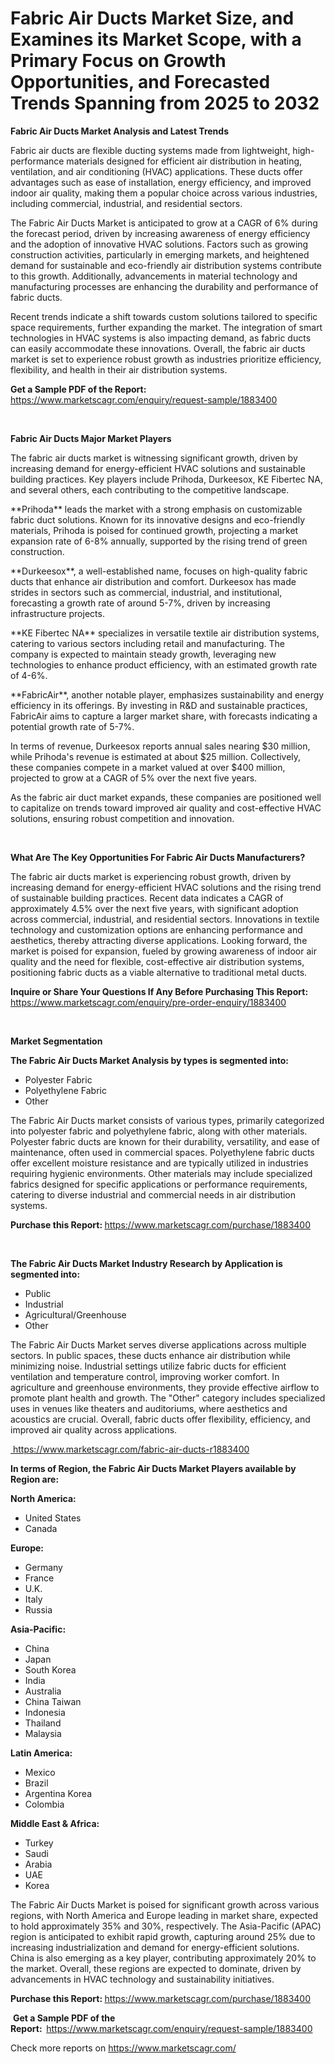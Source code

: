 <p><h1>Fabric Air Ducts Market Size, and Examines its Market Scope, with a Primary Focus on Growth Opportunities, and Forecasted Trends Spanning from 2025 to 2032</h1></p><p><strong>Fabric Air Ducts Market Analysis and Latest Trends</strong></p>
<p><p>Fabric air ducts are flexible ducting systems made from lightweight, high-performance materials designed for efficient air distribution in heating, ventilation, and air conditioning (HVAC) applications. These ducts offer advantages such as ease of installation, energy efficiency, and improved indoor air quality, making them a popular choice across various industries, including commercial, industrial, and residential sectors.</p><p>The Fabric Air Ducts Market is anticipated to grow at a CAGR of 6% during the forecast period, driven by increasing awareness of energy efficiency and the adoption of innovative HVAC solutions. Factors such as growing construction activities, particularly in emerging markets, and heightened demand for sustainable and eco-friendly air distribution systems contribute to this growth. Additionally, advancements in material technology and manufacturing processes are enhancing the durability and performance of fabric ducts.</p><p>Recent trends indicate a shift towards custom solutions tailored to specific space requirements, further expanding the market. The integration of smart technologies in HVAC systems is also impacting demand, as fabric ducts can easily accommodate these innovations. Overall, the fabric air ducts market is set to experience robust growth as industries prioritize efficiency, flexibility, and health in their air distribution systems.</p></p>
<p><strong>Get a Sample PDF of the Report:&nbsp;</strong> <a href="https://www.marketscagr.com/enquiry/request-sample/1883400?utm_campaign=2468&utm_medium=2&utm_source=Github&utm_content=ia&utm_term=02042025&utm_id=fabric-air-ducts">https://www.marketscagr.com/enquiry/request-sample/1883400</a></p>
<p>&nbsp;</p>
<p><strong>Fabric Air Ducts Major Market Players</strong></p>
<p><p>The fabric air ducts market is witnessing significant growth, driven by increasing demand for energy-efficient HVAC solutions and sustainable building practices. Key players include Prihoda, Durkeesox, KE Fibertec NA, and several others, each contributing to the competitive landscape.</p><p>**Prihoda** leads the market with a strong emphasis on customizable fabric duct solutions. Known for its innovative designs and eco-friendly materials, Prihoda is poised for continued growth, projecting a market expansion rate of 6-8% annually, supported by the rising trend of green construction.</p><p>**Durkeesox**, a well-established name, focuses on high-quality fabric ducts that enhance air distribution and comfort. Durkeesox has made strides in sectors such as commercial, industrial, and institutional, forecasting a growth rate of around 5-7%, driven by increasing infrastructure projects.</p><p>**KE Fibertec NA** specializes in versatile textile air distribution systems, catering to various sectors including retail and manufacturing. The company is expected to maintain steady growth, leveraging new technologies to enhance product efficiency, with an estimated growth rate of 4-6%.</p><p>**FabricAir**, another notable player, emphasizes sustainability and energy efficiency in its offerings. By investing in R&D and sustainable practices, FabricAir aims to capture a larger market share, with forecasts indicating a potential growth rate of 5-7%.</p><p>In terms of revenue, Durkeesox reports annual sales nearing $30 million, while Prihoda's revenue is estimated at about $25 million. Collectively, these companies compete in a market valued at over $400 million, projected to grow at a CAGR of 5% over the next five years.</p><p>As the fabric air duct market expands, these companies are positioned well to capitalize on trends toward improved air quality and cost-effective HVAC solutions, ensuring robust competition and innovation.</p></p>
<p>&nbsp;</p>
<p><strong>What Are The Key Opportunities For Fabric Air Ducts Manufacturers?</strong></p>
<p><p>The fabric air ducts market is experiencing robust growth, driven by increasing demand for energy-efficient HVAC solutions and the rising trend of sustainable building practices. Recent data indicates a CAGR of approximately 4.5% over the next five years, with significant adoption across commercial, industrial, and residential sectors. Innovations in textile technology and customization options are enhancing performance and aesthetics, thereby attracting diverse applications. Looking forward, the market is poised for expansion, fueled by growing awareness of indoor air quality and the need for flexible, cost-effective air distribution systems, positioning fabric ducts as a viable alternative to traditional metal ducts.</p></p>
<p><strong>Inquire or Share Your Questions If Any Before Purchasing This Report:</strong> <a href="https://www.marketscagr.com/enquiry/pre-order-enquiry/1883400?utm_campaign=2468&utm_medium=2&utm_source=Github&utm_content=ia&utm_term=02042025&utm_id=fabric-air-ducts">https://www.marketscagr.com/enquiry/pre-order-enquiry/1883400</a></p>
<p>&nbsp;</p>
<p><strong>Market Segmentation</strong></p>
<p><strong>The Fabric Air Ducts Market Analysis by types is segmented into:</strong></p>
<p><ul><li>Polyester Fabric</li><li>Polyethylene Fabric</li><li>Other</li></ul></p>
<p><p>The Fabric Air Ducts market consists of various types, primarily categorized into polyester fabric and polyethylene fabric, along with other materials. Polyester fabric ducts are known for their durability, versatility, and ease of maintenance, often used in commercial spaces. Polyethylene fabric ducts offer excellent moisture resistance and are typically utilized in industries requiring hygienic environments. Other materials may include specialized fabrics designed for specific applications or performance requirements, catering to diverse industrial and commercial needs in air distribution systems.</p></p>
<p><strong>Purchase this Report:&nbsp;</strong><a href="https://www.marketscagr.com/purchase/1883400?utm_campaign=2468&utm_medium=2&utm_source=Github&utm_content=ia&utm_term=02042025&utm_id=fabric-air-ducts">https://www.marketscagr.com/purchase/1883400</a></p>
<p>&nbsp;</p>
<p><strong>The Fabric Air Ducts Market Industry Research by Application is segmented into:</strong></p>
<p><ul><li>Public</li><li>Industrial</li><li>Agricultural/Greenhouse</li><li>Other</li></ul></p>
<p><p>The Fabric Air Ducts Market serves diverse applications across multiple sectors. In public spaces, these ducts enhance air distribution while minimizing noise. Industrial settings utilize fabric ducts for efficient ventilation and temperature control, improving worker comfort. In agriculture and greenhouse environments, they provide effective airflow to promote plant health and growth. The "Other" category includes specialized uses in venues like theaters and auditoriums, where aesthetics and acoustics are crucial. Overall, fabric ducts offer flexibility, efficiency, and improved air quality across applications.</p></p>
<p><a href="https://www.marketscagr.com/fabric-air-ducts-r1883400?utm_campaign=2468&utm_medium=2&utm_source=Github&utm_content=ia&utm_term=02042025&utm_id=fabric-air-ducts">&nbsp;https://www.marketscagr.com/fabric-air-ducts-r1883400</a></p>
<p><strong>In terms of Region, the Fabric Air Ducts Market Players available by Region are:</strong></p>
<p>
    <p> <strong> North America: </strong>
        <ul>
            <li>United States</li>
            <li>Canada</li>
        </ul>
        </p> 
    <p> <strong> Europe: </strong>
        <ul>
            <li>Germany</li>
            <li>France</li>
            <li>U.K.</li>
            <li>Italy</li>
            <li>Russia</li>
        </ul>
        </p> 
    <p> <strong> Asia-Pacific: </strong>
        <ul>
            <li>China</li>
            <li>Japan</li>
            <li>South Korea</li>
            <li>India</li>
            <li>Australia</li>
            <li>China Taiwan</li>
            <li>Indonesia</li>
            <li>Thailand</li>
            <li>Malaysia</li>
        </ul>
        </p> 
    <p> <strong> Latin America: </strong>
        <ul>
            <li>Mexico</li>
            <li>Brazil</li>
            <li>Argentina Korea</li>
            <li>Colombia</li>
        </ul>
        </p> 
    <p> <strong> Middle East & Africa: </strong>
        <ul>
            <li>Turkey</li>
            <li>Saudi</li>
            <li>Arabia</li>
            <li>UAE</li>
            <li>Korea</li>
        </ul>
    </p>
    </p>
<p><p>The Fabric Air Ducts Market is poised for significant growth across various regions, with North America and Europe leading in market share, expected to hold approximately 35% and 30%, respectively. The Asia-Pacific (APAC) region is anticipated to exhibit rapid growth, capturing around 25% due to increasing industrialization and demand for energy-efficient solutions. China is also emerging as a key player, contributing approximately 20% to the market. Overall, these regions are expected to dominate, driven by advancements in HVAC technology and sustainability initiatives.</p></p>
<p><strong>Purchase this Report: </strong><a href="https://www.marketscagr.com/purchase/1883400?utm_campaign=2468&utm_medium=2&utm_source=Github&utm_content=ia&utm_term=02042025&utm_id=fabric-air-ducts">https://www.marketscagr.com/purchase/1883400</a></p>
<p>&nbsp;<strong>Get a Sample PDF of the Report:&nbsp;&nbsp;</strong><a href="https://www.marketscagr.com/enquiry/request-sample/1883400?utm_campaign=2468&utm_medium=2&utm_source=Github&utm_content=ia&utm_term=02042025&utm_id=fabric-air-ducts">https://www.marketscagr.com/enquiry/request-sample/1883400</a></p>
<p><strong></strong></p>
<p>Check more reports on <a href="https://www.marketscagr.com/?utm_campaign=2468&utm_medium=2&utm_source=Github&utm_content=ia&utm_term=02042025&utm_id=fabric-air-ducts">https://www.marketscagr.com/</a></p>